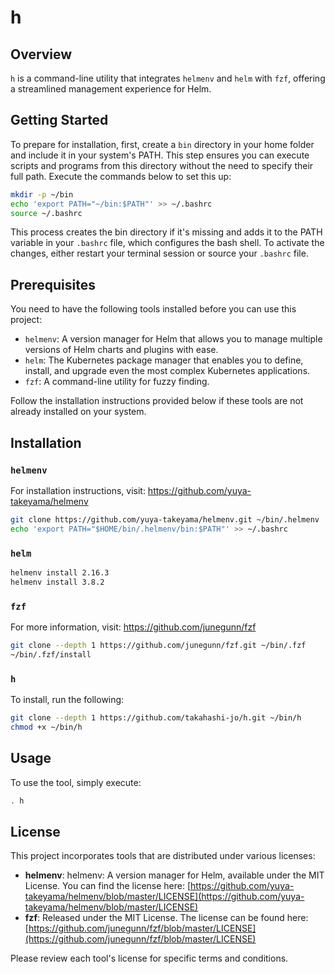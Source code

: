 # h

## Overview

`h` is a command-line utility that integrates `helmenv` and `helm` with `fzf`, offering a streamlined management experience for Helm.

## Getting Started

To prepare for installation, first, create a `bin` directory in your home folder and include it in your system's PATH. This step ensures you can execute scripts and programs from this directory without the need to specify their full path. Execute the commands below to set this up:

```sh
mkdir -p ~/bin
echo 'export PATH="~/bin:$PATH"' >> ~/.bashrc
source ~/.bashrc
```

This process creates the bin directory if it's missing and adds it to the PATH variable in your `.bashrc` file, which configures the bash shell. To activate the changes, either restart your terminal session or source your `.bashrc` file.

## Prerequisites

You need to have the following tools installed before you can use this project:

- `helmenv`: A version manager for Helm that allows you to manage multiple versions of Helm charts and plugins with ease.
- `helm`: The Kubernetes package manager that enables you to define, install, and upgrade even the most complex Kubernetes applications.
- `fzf`: A command-line utility for fuzzy finding.

Follow the installation instructions provided below if these tools are not already installed on your system.

## Installation

### `helmenv`

For installation instructions, visit: https://github.com/yuya-takeyama/helmenv

```sh
git clone https://github.com/yuya-takeyama/helmenv.git ~/bin/.helmenv
echo 'export PATH="$HOME/bin/.helmenv/bin:$PATH"' >> ~/.bashrc
```

### `helm`

```sh
helmenv install 2.16.3
helmenv install 3.8.2
```

### `fzf`

For more information, visit: https://github.com/junegunn/fzf

```sh
git clone --depth 1 https://github.com/junegunn/fzf.git ~/bin/.fzf
~/bin/.fzf/install
```

### `h`

To install, run the following:

```sh
git clone --depth 1 https://github.com/takahashi-jo/h.git ~/bin/h
chmod +x ~/bin/h
```

## Usage

To use the tool, simply execute:

```sh
. h
```

## License

This project incorporates tools that are distributed under various licenses:

- **helmenv**: helmenv: A version manager for Helm, available under the MIT License. You can find the license here: [https://github.com/yuya-takeyama/helmenv/blob/master/LICENSE](https://github.com/yuya-takeyama/helmenv/blob/master/LICENSE)
- **fzf**: Released under the MIT License. The license can be found here: [https://github.com/junegunn/fzf/blob/master/LICENSE](https://github.com/junegunn/fzf/blob/master/LICENSE)

Please review each tool's license for specific terms and conditions.